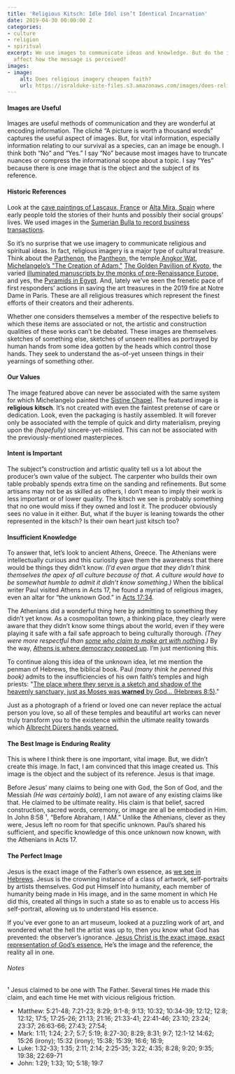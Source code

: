 ```yaml
---
title: 'Religious Kitsch: Idle Idol isn’t Identical Incarnation'
date: 2019-04-30 00:00:00 Z
categories:
- culture
- religion
- spiritual
excerpt: We use images to communicate ideas and knowledge. But do the images we use
  affect how the message is perceived?
images:
- image:
    alt: Does religious imagery cheapen faith?
    url: https://isralduke-site-files.s3.amazonaws.com/images/does-religious-imagery-cheapen-faith-2.jpg
---
```


#### Images are Useful

Images are useful methods of communication and they are wonderful at encoding information. The cliché “A picture is worth a thousand words” captures the useful aspect of images. But, for vital information, especially information relating to our survival as a species, can an image be enough. I think both “No” and “Yes.” I say “No” because most images have to truncate nuances or compress the informational scope about a topic. I say “Yes” because there is one image that is the object and the subject of its reference.

#### Historic References

Look at the <a href="http://www.huffingtonpost.com/2010/09/12/inside-lascaux-the-versai_n_712645.html" target="_blank">cave paintings of Lascaux, France</a> or <a href="http://en.wikipedia.org/wiki/Cave_painting" target="_blank">Alta Mira, Spain</a> where early people told the stories of their hunts and possibly their social groups’ lives. We used images in the <a href="https://en.wikipedia.org/wiki/Bulla_(seal)" title="Wikipedia article about Sumerian Bulla." target="_blank">Sumerian Bulla to record business transactions</a>. 

So it’s no surprise that we use imagery to communicate religious and spiritual ideas. In fact, religious imagery is a major type of cultural treasure. Think about the <a href="http://www.ancient-greece.org/architecture/parthenon.html" target="_blank">Parthenon</a>, the <a href="http://www.italyguides.it/us/roma/pantheon.htm" target="_blank">Pantheon</a>, the temple<a href="http://en.wikipedia.org/wiki/File:Angkor_Wat.jpg" target="_blank"> Angkor Wat</a>, <a href="http://www.google.com/images?q=Michelangelo's+The+Creation+of+Adam+site:.edu&hl=en&lr=&safe=active&prmd=ivns&source=lnms&tbs=isch:1&ei=8_IgTYSJIcLflge--YnSCw&sa=X&oi=mode_link&ct=mode&ved=0CAsQ_AU&biw=1046&bih=1234" target="_blank">Michelangelo’s "The Creation of Adam,"</a>  <a href="http://www.google.com/images?q=golden+pavilion+temple&oe=utf-8&um=1&ie=UTF-8&source=og&sa=N&hl=en&tab=wi&biw=1046&bih=1234" target="_blank">The Golden Pavillion of Kyoto</a>, the varied <a href="http://www.google.com/images?q=illuminated+manuscript&oe=utf-8&um=1&ie=UTF-8&source=og&sa=N&hl=en&tab=wi&biw=1046&bih=1234" target="_blank">illuminated manuscripts by the monks of pre-Renaissance Europe,</a> and yes, the <a href="http://www.google.com/images?q=pyramids+of+giza&oe=utf-8&um=1&ie=UTF-8&source=og&sa=N&hl=en&tab=wi&biw=1046&bih=1234" target="_blank">Pyramids in Egypt</a>. And, lately we’ve seen the frenetic pace of first responders’ actions in saving the art treasures in the 2019 fire at Notre Dame in Paris. These are all religious treasures which represent the finest efforts of their creators and their adherents. 

Whether one considers themselves a member of the respective beliefs to which these items are associated or not, the artistic and construction qualities of these works can’t be debated. These images are themselves sketches of something else, sketches of unseen realities as portrayed by human hands from some idea gotten by the heads which control those hands. They seek to understand the as-of-yet unseen things in their yearnings of something other.

#### Our Values

The image featured above can never be associated with the same system for which Michelangelo painted the <a href="http://www.google.com/images?q=sistine+chapel&hl=en&safe=active&prmd=ivnsb&source=lnms&tbs=isch:1&ei=GvggTdeEC8Oblgfl0M3HCw&sa=X&oi=mode_link&ct=mode&ved=0CA4Q_AU&biw=1046&bih=1234" target="_blank">Sistine Chapel</a>. The featured image is **religious kitsch**. It’s not created with even the faintest pretense of care or dedication. Look, even the packaging is hastily assembled. It will forever only be associated with the temple of quick and dirty materialism, preying upon the _(hopefully)_ sincere-yet-misled. This can not be associated with the previously-mentioned masterpieces.

#### Intent is Important

The subject”s construction and artistic quality tell us a lot about the producer’s own value of the subject. The carpenter who builds their own table probably spends extra time on the sanding and refinements. But some artisans may not be as skilled as others, I don’t mean to imply their work is less important or of lower quality. The kitsch we see is probably something that no one would miss if they owned and lost it. The producer obviously sees no value in it either. But, what if the buyer is leaning towards the other represented in the kitsch? Is their own heart just kitsch too?

#### Insufficient Knowledge

To answer that, let’s look to ancient Athens, Greece. The Athenians were intellectually curious and this curiosity gave them the awareness that there would be things they didn’t know. _(I’d even argue that they didn’t think themselves the apex of all culture because of that. A culture would have to be somewhat humble to admit it didn’t know something.)_ When the biblical writer Paul visited Athens in Acts 17, he found a myriad of religious images, even an altar for “the unknown God.” in <a href="https://netbible.org/bible/Acts+17" target="_blank">Acts 17:34</a>. 

The Athenians did a wonderful thing here by admitting to something they didn’t yet know. As a cosmopolitan town, a thinking place, they clearly were aware that they didn’t know some things about the world, even if they were playing it safe with a fail safe approach to being culturally thorough. _(They were more respectful than <a href="https://www.independent.co.uk/news/uk/this-britain/the-ultimate-modern-art-installation-an-empty-gallery-5384702.html" targte="_blank">some who claim to make art with nothing</a>.)_ By the way, <a href="https://www.ancient.eu/Athenian_Democracy/" title="Athens is the birthplace of democracy" target="_blank">Athens is where democracy popped up</a>. I’m just mentioning this.

To continue along this idea of the unknown idea, let me mention the penman of Hebrews, the biblical book. Paul _(many think he penned this book)_ admits to the insufficiencies of his own faith’s temples and high priests: "<a href="http://net.bible.org/bible.php?book=Heb&chapter=8#n1" target="_blank">The place where they serve is a sketch and shadow of the heavenly sanctuary, just as Moses was <strong>warned</strong> by God... (Hebrews 8:5)</a>." 

Just as a photograph of a friend or loved one can never replace the actual person you love, so all of these temples and beautiful art works can never truly transform you to the existence within the ultimate reality towards which  <a href="http://en.wikipedia.org/wiki/File:Duerer-Prayer.jpg" target="_blank" title="Albrecht Durer, Praying Hands.">Albrecht Dürers hands yearned.</a> 

#### The Best Image is Enduring Reality

This is where I think there is one important, vital image. But, we didn’t create this image. In fact, I am convinced that this image created us. This image is the object and the subject of its reference. Jesus is that image.

Before Jesus’ many claims to being one with God, the Son of God, and the Messiah _(He was certainly bold)_, I am not aware of any existing claims like that. He claimed to be ultimate reality. His claim is that belief, sacred construction, sacred words, ceremony, or image are all be embodied in Him. In John 8:58 &sup1;, “Before Abraham, I AM.” Unlike the Athenians, clever as they were, Jesus left no room for that specific unknown. Paul’s shared his sufficient, and specific knowledge of this once unknown now known, with the Athenians in Acts 17. 

#### The Perfect Image

Jesus is the exact image of the Father’s own essence, as <a href="http://net.bible.org/bible.php?book=Heb&chapter=1#n5" target="_blank" title="Bible verse for Jesus Christ being the Image of God.">we see in Hebrews</a>. Jesus is the crowning instance of a class of artwork, self-portraits by artists themselves. God put Himself into humanity, each member of humanity being made in His image, and in the same moment in which He did this, created all things in such a state so as to enable us to access His self-portrait, allowing us to understand His essence. 

If you’ve ever gone to an art museum, looked at a puzzling work of art, and wondered what the hell the artist was up to, then you know what God has prevented: the observer’s ignorance. <a href="http://net.bible.org/bible.php?book=Heb&chapter=1#n5" target="_blank" title="Bible verse for Jesus Christ being the Image of God.">Jesus Christ is the exact image, exact representation of God’s essence.</a> He’s the image and the reference, the reality all in one.

###### Notes

&sup1; Jesus claimed to be one with The Father. Several times He made this claim, and each time He met with vicious religious friction.

- Matthew: 5:21-48; 7:21-23; 8:29; 9:1-8; 9:13; 10:32; 10:34-39; 12:12; 12:8; 12:12; 17:5; 17:25-26; 21:13; 21:16; 21:33-41; 22:41-46; 23:10; 23:24; 23:37; 26:63-66;  27:43; 27:54; 
- Mark: 1:11; 1:24; 2:7; 5:7; 5:19; 8:27-30; 8:29; 8:31; 9:7; 12:1-12 14:62; 15:26 (irony); 15:32 (irony); 15:38; 15:39; 16:6; 16:9; 
- Luke: 1:32-33; 1:35; 2:11; 2:14; 2:25-35; 3:22; 4:35; 8:28; 9:20; 9:35; 19:38; 22:69-71
- John: 1:29; 1:33; 10; 5:18; 19:7
